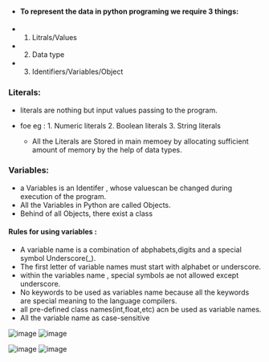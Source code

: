 - ####  To represent the data in python programing we require 3 things:
- 1. Litrals/Values
 - 2. Data type
  - 3. Identifiers/Variables/Object

### Literals: 
- literals are nothing but input values passing to the program.
- foe eg : 1. Numeric literals
           2. Boolean literals
           3. String literals

  - All the Literals are Stored in main memoey by allocating sufficient amount of memory by the help of data types.

### Variables:
- a Variables is an Identifer , whose valuescan be changed during execution of the program.
- All the Variables in Python are called Objects.
- Behind of all Objects, there exist a class

#### Rules for using variables :
- A variable name is a combination of abphabets,digits and a special symbol Underscore(_).
- The first letter of variable names must start with alphabet or underscore.
- within the variables name , special symbols ae not allowed except underscore.
- No keywords to be used as variables name because all the keywords are special meaning to the language compilers.
- all pre-defined class names(int,float,etc) acn be used as variable names.
- All the variable name as case-sensitive

![image](https://github.com/user-attachments/assets/ced89ff9-741a-472e-90f9-76da18b9e7b8)
![image](https://github.com/user-attachments/assets/329652a4-151b-4a33-82dc-86dce3057deb)

![image](https://github.com/user-attachments/assets/ef9c2ece-0ee3-47da-9893-cfd12721100e)
![image](https://github.com/user-attachments/assets/aa3431fd-15c8-4f04-87be-de5d725a2d57)

